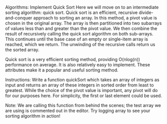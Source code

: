Algorithms: Implement Quick Sort
Here we will move on to an intermediate sorting algorithm: quick sort. Quick sort is an efficient, recursive divide-and-conquer approach to sorting an array. 
In this method, a pivot value is chosen in the original array. The array is then partitioned into two subarrays of values less than and greater than the pivot value. 
We then combine the result of recursively calling the quick sort algorithm on both sub-arrays. This continues until the base case of an empty 
or single-item array is reached, which we return. The unwinding of the recursive calls return us the sorted array.

Quick sort is a very efficient sorting method, providing O(nlog(n)) performance on average. 
It is also relatively easy to implement. These attributes make it a popular and useful sorting method.

Instructions: Write a function quickSort which takes an array of integers as input and returns an array of these integers 
in sorted order from least to greatest. While the choice of the pivot value is important, any pivot will do for our purposes here. 
For simplicity, the first or last element could be used.

Note:
We are calling this function from behind the scenes; the test array we are using is commented out in the editor. 
Try logging array to see your sorting algorithm in action!

